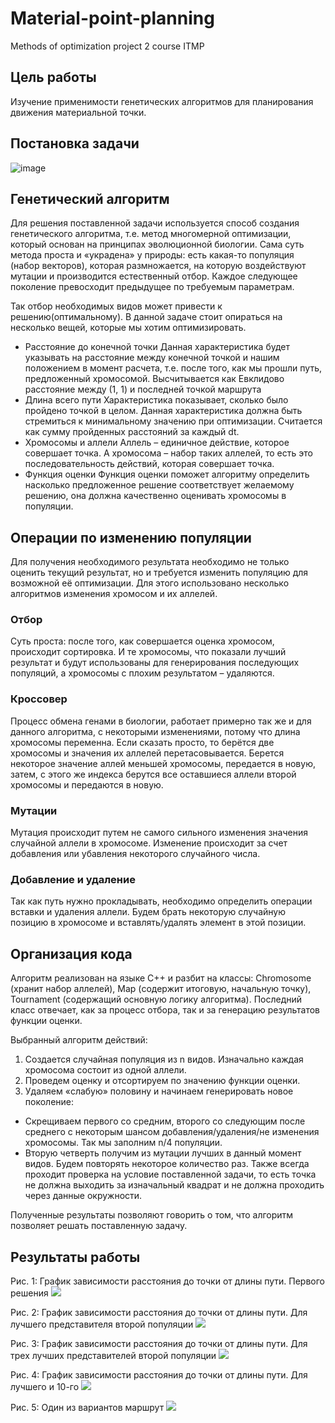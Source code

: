 # Material-point-planning
Methods of optimization project 2 course ITMP

## Цель работы 
Изучение применимости генетических алгоритмов для планирования движения материальной точки.

## Постановка задачи
![image](https://user-images.githubusercontent.com/29158476/60630190-ae6c4d80-9e01-11e9-8e4b-bdee460f2936.png)

## Генетический алгоритм
Для решения поставленной задачи используется способ создания генетического алгоритма, т.е. метод многомерной оптимизации, который основан на принципах эволюционной биологии. 
Сама суть метода проста и «украдена» у природы: есть какая-то популяция (набор векторов), которая размножается, на которую воздействуют мутации и производится естественный отбор. Каждое следующее поколение превосходит предыдущее по требуемым параметрам.

Так отбор необходимых видов может привести к решению(оптимальному). В данной задаче стоит опираться на несколько вещей, которые мы хотим оптимизировать.

* Расстояние до конечной точки
Данная характеристика будет указывать на расстояние между конечной точкой и нашим положением в момент расчета, т.е. после того, как мы прошли путь, предложенный хромосомой. Высчитывается как Евклидово расстояние между (1, 1) и последней точкой маршрута
* Длина всего пути
Характеристика показывает, сколько было пройдено точкой в целом. Данная характеристика должна быть стремиться к минимальному значению при оптимизации. 
Считается как сумму пройденных расстояний за каждый dt.
* Хромосомы и аллели
Аллель –  единичное действие, которое совершает точка. А хромосома – набор таких аллелей, то есть это последовательность действий, которая совершает точка. 
* Функция оценки
Функция оценки поможет алгоритму определить насколько предложенное решение соответствует желаемому решению, она должна качественно оценивать хромосомы в популяции. 

## Операции по изменению популяции
Для получения необходимого результата необходимо не только оценить текущий результат, но и требуется изменить популяцию для возможной её оптимизации.
Для этого использовано несколько алгоритмов изменения хромосом и их аллелей. 

### Отбор 
Суть проста: после того, как совершается оценка хромосом, происходит сортировка. И те хромосомы, что показали лучший результат и будут использованы для генерирования последующих популяций, а хромосомы с плохим результатом – удаляются.
### Кроссовер
Процесс обмена генами в биологии, работает примерно так же и для данного алгоритма, с некоторыми изменениями, потому что длина хромосомы переменна. Если сказать просто, то берётся две хромосомы и значения их аллелей перетасовывается. Берется некоторое значение аллей меньшей хромосомы, передается в новую, затем, с этого же индекса берутся все оставшиеся аллели второй хромосомы и передаются в новую.
### Мутации 
Мутация происходит путем не самого сильного изменения значения случайной аллели в хромосоме. Изменение происходит за счет добавления или убавления некоторого случайного числа.
### Добавление и удаление 
Так как путь нужно прокладывать, необходимо определить операции вставки и удаления аллели. Будем брать некоторую случайную позицию в хромосоме и вставлять/удалять элемент в этой позиции.

## Организация кода 
Алгоритм реализован на языке C++ и разбит на классы: Chromosome (хранит набор аллелей), Map (содержит итоговую, начальную точку), Tournament (содержащий основную логику алгоритма). Последний класс отвечает, как за процесс отбора, так и за генерацию результатов функции оценки.

Выбранный алгоритм действий: 
1.	Создается случайная популяция из n видов. Изначально каждая хромосома состоит из одной аллели. 
2.	Проведем оценку и отсортируем по значению функции оценки. 
3.	Удаляем «слабую» половину и начинаем генерировать новое поколение:
*	Скрещиваем первого со средним, второго со следующим после среднего с некоторым шансом добавления/удаления/не изменения хромосомы. Так мы заполним n/4 популяции. 
*	Вторую четверть получим из мутации лучших в данный момент видов. Будем повторять некоторое количество раз. 
Также всегда проходит проверка на условие поставленной задачи, то есть точка не должна выходить за изначальный квадрат и не должна проходить через данные окружности. 

Полученные результаты позволяют говорить о том, что алгоритм позволяет решать поставленную задачу. 

## Результаты работы 
Рис. 1: График зависимости расстояния до точки от длины пути. Первого решения
![](https://user-images.githubusercontent.com/29158476/60630191-af9d7a80-9e01-11e9-8354-88498b05e3f2.png)

Рис. 2: График зависимости расстояния до точки от длины пути. Для лучшего представителя второй популяции
![](https://user-images.githubusercontent.com/29158476/60630195-b0cea780-9e01-11e9-8156-70bb2d0e2e8e.png)

Рис. 3: График зависимости расстояния до точки от длины пути. Для трех лучших представителей второй популяции
![](https://user-images.githubusercontent.com/29158476/60630197-b1ffd480-9e01-11e9-8ad3-bd0c7a241bcb.png)

Рис. 4: График зависимости расстояния до точки от длины пути. Для лучшего и 10-го
![](https://user-images.githubusercontent.com/29158476/60630200-b3310180-9e01-11e9-9e61-c6c312bcb75f.png)

Рис. 5: Один из вариантов маршрут
![](https://user-images.githubusercontent.com/29158476/60630202-b4622e80-9e01-11e9-9030-adae853f830d.jpg)

